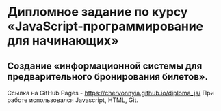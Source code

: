 # Дипломное задание по курсу «JavaScript-программирование для начинающих»

## Создание «информационной системы для предварительного бронирования билетов».

Ссылка на GitHub Pages - https://chervonnyia.github.io/diploma_js/
При работе использовался Javascript, HTML, Git.
